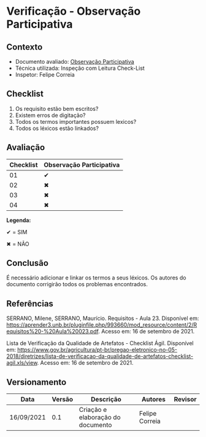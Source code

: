 # Verificação - Observação Participativa

## Contexto
* Documento avaliado: <a href="https://requisitos-de-software.github.io/2021.1-MetroDF/Elicitacao/observacao/">Observação Participativa</a>
* Técnica utilizada: Inspeção com Leitura Check-List
* Inspetor: Felipe Correia

## Checklist

01. Os requisito estão bem escritos?
02. Existem erros de digitação?
04. Todos os termos importantes possuem lexicos?
03. Todos os léxicos estão linkados?


## Avaliação


|  Checklist | Observação Participativa |   
| ---------- | ----------               |
|     01     |     ✔                    |
|     02     |     ✖                    | 
|     03     |     ✖                    |
|     04     |     ✖                    |      

**Legenda:**

✔ = SIM 

✖ = NÃO

## Conclusão
É necessário adicionar e linkar os termos a seus léxicos. Os autores do documento corrigirão todos os problemas encontrados.


## Referências

SERRANO, Milene, SERRANO, Maurício. Requisitos - Aula 23. Disponível em: <https://aprender3.unb.br/pluginfile.php/993660/mod_resource/content/2/Requisitos%20-%20Aula%20023.pdf>. Acesso em: 16 de setembro de 2021.

Lista de Verificação da Qualidade de Artefatos - Checklist Ágil. Disponível em: <https://www.gov.br/agricultura/pt-br/pregao-eletronico-no-05-2018/diretrizes/lista-de-verificacao-da-qualidade-de-artefatos-checklist-agil.xls/view>.  Acesso em: 16 de setembro de 2021.

## Versionamento

| Data       | Versão | Descrição                                       | Autores          | Revisor          |
| ---------- | ------ | ---------------------------------------------   | ---------------- | ---------------- |
| 16/09/2021 |  0.1   | Criação e elaboração do documento               | Felipe Correia   |                  |
